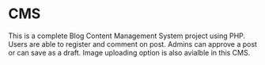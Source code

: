 # CMS
This is a complete Blog Content Management System project using PHP. Users are able to register and comment on post. Admins can approve a post or can save as a draft. Image uploading option is also avialble in this CMS.
